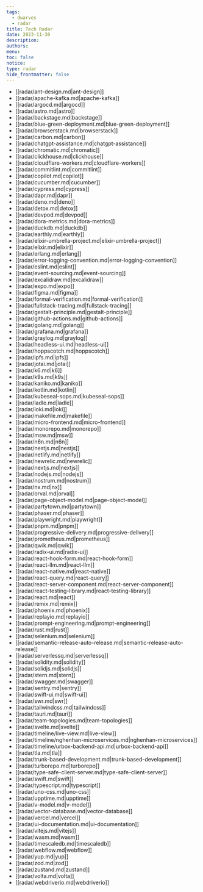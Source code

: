```yaml
---
tags:
  - dwarves
  - radar
title: Tech Radar
date: 2023-11-30
description: 
authors: 
menu: 
toc: false
notice: 
type: radar
hide_frontmatter: false
---
```


- [[radar/ant-design.md|ant-design]]
- [[radar/apache-kafka.md|apache-kafka]]
- [[radar/argocd.md|argocd]]
- [[radar/astro.md|astro]]
- [[radar/backstage.md|backstage]]
- [[radar/blue-green-deployment.md|blue-green-deployment]]
- [[radar/browserstack.md|browserstack]]
- [[radar/carbon.md|carbon]]
- [[radar/chatgpt-assistance.md|chatgpt-assistance]]
- [[radar/chromatic.md|chromatic]]
- [[radar/clickhouse.md|clickhouse]]
- [[radar/cloudflare-workers.md|cloudflare-workers]]
- [[radar/commitlint.md|commitlint]]
- [[radar/copilot.md|copilot]]
- [[radar/cucumber.md|cucumber]]
- [[radar/cypress.md|cypress]]
- [[radar/dapr.md|dapr]]
- [[radar/deno.md|deno]]
- [[radar/detox.md|detox]]
- [[radar/devpod.md|devpod]]
- [[radar/dora-metrics.md|dora-metrics]]
- [[radar/duckdb.md|duckdb]]
- [[radar/earthly.md|earthly]]
- [[radar/elixir-umbrella-project.md|elixir-umbrella-project]]
- [[radar/elixir.md|elixir]]
- [[radar/erlang.md|erlang]]
- [[radar/error-logging-convention.md|error-logging-convention]]
- [[radar/eslint.md|eslint]]
- [[radar/event-sourcing.md|event-sourcing]]
- [[radar/excalidraw.md|excalidraw]]
- [[radar/expo.md|expo]]
- [[radar/figma.md|figma]]
- [[radar/formal-verification.md|formal-verification]]
- [[radar/fullstack-tracing.md|fullstack-tracing]]
- [[radar/gestalt-principle.md|gestalt-principle]]
- [[radar/github-actions.md|github-actions]]
- [[radar/golang.md|golang]]
- [[radar/grafana.md|grafana]]
- [[radar/graylog.md|graylog]]
- [[radar/headless-ui.md|headless-ui]]
- [[radar/hoppscotch.md|hoppscotch]]
- [[radar/ipfs.md|ipfs]]
- [[radar/jotai.md|jotai]]
- [[radar/k6.md|k6]]
- [[radar/k9s.md|k9s]]
- [[radar/kaniko.md|kaniko]]
- [[radar/kotlin.md|kotlin]]
- [[radar/kubeseal-sops.md|kubeseal-sops]]
- [[radar/ladle.md|ladle]]
- [[radar/loki.md|loki]]
- [[radar/makefile.md|makefile]]
- [[radar/micro-frontend.md|micro-frontend]]
- [[radar/monorepo.md|monorepo]]
- [[radar/msw.md|msw]]
- [[radar/n6n.md|n6n]]
- [[radar/nestjs.md|nestjs]]
- [[radar/netlify.md|netlify]]
- [[radar/newrelic.md|newrelic]]
- [[radar/nextjs.md|nextjs]]
- [[radar/nodejs.md|nodejs]]
- [[radar/nostrum.md|nostrum]]
- [[radar/nx.md|nx]]
- [[radar/orval.md|orval]]
- [[radar/page-object-model.md|page-object-model]]
- [[radar/partytown.md|partytown]]
- [[radar/phaser.md|phaser]]
- [[radar/playwright.md|playwright]]
- [[radar/pnpm.md|pnpm]]
- [[radar/progressive-delivery.md|progressive-delivery]]
- [[radar/prometheus.md|prometheus]]
- [[radar/qwik.md|qwik]]
- [[radar/radix-ui.md|radix-ui]]
- [[radar/react-hook-form.md|react-hook-form]]
- [[radar/react-llm.md|react-llm]]
- [[radar/react-native.md|react-native]]
- [[radar/react-query.md|react-query]]
- [[radar/react-server-component.md|react-server-component]]
- [[radar/react-testing-library.md|react-testing-library]]
- [[radar/react.md|react]]
- [[radar/remix.md|remix]]
- [[radar/phoenix.md|phoenix]]
- [[radar/replayio.md|replayio]]
- [[radar/prompt-engineering.md|prompt-engineering]]
- [[radar/rust.md|rust]]
- [[radar/selenium.md|selenium]]
- [[radar/semantic-release-auto-release.md|semantic-release-auto-release]]
- [[radar/serverlessq.md|serverlessq]]
- [[radar/solidity.md|solidity]]
- [[radar/solidjs.md|solidjs]]
- [[radar/stern.md|stern]]
- [[radar/swagger.md|swagger]]
- [[radar/sentry.md|sentry]]
- [[radar/swift-ui.md|swift-ui]]
- [[radar/swr.md|swr]]
- [[radar/tailwindcss.md|tailwindcss]]
- [[radar/tauri.md|tauri]]
- [[radar/team-topologies.md|team-topologies]]
- [[radar/svelte.md|svelte]]
- [[radar/timeline/live-view.md|live-view]]
- [[radar/timeline/nghenhan-microservices.md|nghenhan-microservices]]
- [[radar/timeline/urbox-backend-api.md|urbox-backend-api]]
- [[radar/tla.md|tla]]
- [[radar/trunk-based-development.md|trunk-based-development]]
- [[radar/turborepo.md|turborepo]]
- [[radar/type-safe-client-server.md|type-safe-client-server]]
- [[radar/swift.md|swift]]
- [[radar/typescript.md|typescript]]
- [[radar/uno-css.md|uno-css]]
- [[radar/upptime.md|upptime]]
- [[radar/v-model.md|v-model]]
- [[radar/vector-database.md|vector-database]]
- [[radar/vercel.md|vercel]]
- [[radar/ui-documentation.md|ui-documentation]]
- [[radar/vitejs.md|vitejs]]
- [[radar/wasm.md|wasm]]
- [[radar/timescaledb.md|timescaledb]]
- [[radar/webflow.md|webflow]]
- [[radar/yup.md|yup]]
- [[radar/zod.md|zod]]
- [[radar/zustand.md|zustand]]
- [[radar/volta.md|volta]]
- [[radar/webdriverio.md|webdriverio]]


